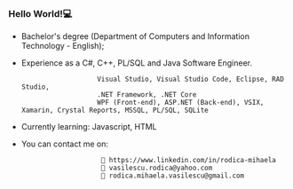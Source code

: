 ### Hello World!💻
- Bachelor's degree (Department of Computers and Information Technology - English); 
- Experience as a C#, C++, PL/SQL and Java Software Engineer.

                         Visual Studio, Visual Studio Code, Eclipse, RAD Studio, 
                         .NET Framework, .NET Core
                         WPF (Front-end), ASP.NET (Back-end), VSIX, Xamarin, Crystal Reports, MSSQL, PL/SQL, SQLite 
- Currently learning: Javascript, HTML
- You can contact me on:          
                         
                          💬 https://www.linkedin.com/in/rodica-mihaela
                          💬 vasilescu.rodica@yahoo.com
                          💬 rodica.mihaela.vasilescu@gmail.com

<!--
**RodicaMihaelaVasilescu/RodicaMihaelaVasilescu** is a ✨ _special_ ✨ repository because its `README.md` (this file) appears on your GitHub profile.

Here are some ideas to get you started:

- 🔭 I’m currently working on ...
- 🌱 I’m currently learning ...
- 👯 I’m looking to collaborate on ...
- 🤔 I’m looking for help with ...
- 💬 Ask me about ...
- 📫 How to reach me: ...
- 😄 Pronouns: ...
- ⚡ Fun fact: ...
-->
